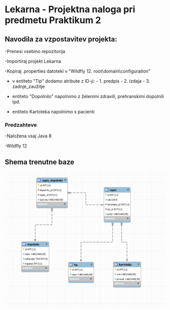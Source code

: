# Lekarna - Projektna naloga pri predmetu Praktikum 2 



## Navodila za vzpostavitev projekta:
-Prenesi vsebino repozitorija

-Importiraj projekt Lekarna

-Kopiraj .properties datoteki v "Wildfly 12. root\domain\configuration"


* v entiteto "Tip" dodamo atribute z ID-ji: - 1. predpis
                                           - 2. izdaja
                                           - 3. zadnje_zaužitje
                                        
* entiteto "Dopolnilo" napolnimo z želenimi zdravili, prehranskimi dopolnili ipd.
* entiteto Kartoteka napolnimo s pacienti


### Predzahteve
-Naložena vsaj Java 8

-Wildfly 12


## Shema trenutne baze
![alt text](https://github.com/mesner1/Praktikum/blob/master/Baza.png)



